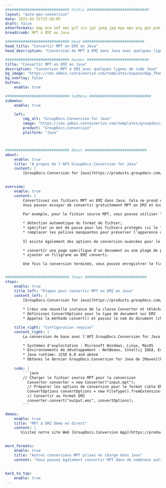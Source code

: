 ```yaml
---
############################# Static ############################
layout: "auto-gen-conversion"
date: 2023-03-31T15:20:05
draft: false
otherformats: bmp dcm emf emz gif ico jp2 jpeg jpg mpp mpx png ppt psb psd svg svgz tga tif tiff webp wmf wmz xer
breadcrumb: MPT à EMZ en Java

############################# Head ############################
head_title: "Convertir MPT en EMZ en Java"
head_description: "Conversion de MPT à EMZ dans Java avec quelques lignes de code. Convertissez plus de 160 formats de fichiers à l'aide de l'API de conversion de documents GroupDocs pour Java"

############################# Header ############################
title: "Convertir MPT en EMZ en Java"
description: "Conversion MPT à EMZ avec quelques lignes de code Java"
bg_image: "https://cms.admin.containerize.com/templates/aspose/App_Themes/V3/images/bg/header1.png"
bg_overlay: false
button:
    enable: true

############################# SubMenu ############################
submenu:
    enable: true

    left:
        img_alt: "GroupDocs.Conversion for Java"
        image: "https://cms.admin.containerize.com/templates/groupdocs/images/product-logos/90x90-noborder/groupdocs-conversion-java.png"
        product: "GroupDocs.Conversion"
        platform: "Java"



############################# About ############################
about:
    enable: true
    title: "À propos de l'API GroupDocs.Conversion for Java"
    content: |
        [GroupDocs.Conversion for Java](https://products.groupdocs.com/conversion/java/) est une API de conversion de format de fichier avancée pour la conversion entre les formats d'image et de document populaires tels que Microsoft Office, OpenDocument, PDF, HTML, e-mail, CAO. et bien plus encore avec seulement quelques lignes de code. L'API native détecte automatiquement les formats des documents originaux et propose de nombreuses options de personnalisation des documents convertis. Outre la fonction d'extraction d'informations d'un document, il prend également en charge la mise en cache des résultats de conversion sur le disque local par défaut. Cependant, tout type de stockage de cache peut être pris en charge en implémentant les interfaces appropriées - Amazon S3, Dropbox, Google Drive, Windows Azure, Reddis ou tout autre.
    

overview:
    enable: true
    content: |
        Convertissez vos fichiers MPT en EMZ dans Java. Cela ne prend que quelques lignes de code Java sur n'importe quelle plate-forme de votre choix, telle que Windows, Linux, macOS.
        Vous pouvez essayer de convertir gratuitement MPT en EMZ et évaluer la qualité des résultats de conversion. En plus des scripts de conversion de fichiers simples, vous pouvez essayer des options plus sophistiquées pour charger le fichier source MPT et stocker la sortie EMZ. 
        
        Par exemple, pour le fichier source MPT, vous pouvez utiliser les options de chargement suivantes :

        * détection automatique du format de fichier;
        * spécifier un mot de passe pour les fichiers protégés (si le format de fichier le prend en charge);
        * remplacer les polices manquantes pour préserver l'apparence du document.
        
        Il existe également des options de conversion avancées pour le fichier EMZ :

        * convertir une page spécifique d'un document ou une plage de pages;
        * ajouter un filigrane au EMZ converti.

        Une fois la conversion terminée, vous pouvez enregistrer le fichier EMZ dans votre chemin de fichier local ou dans un stockage tiers tel que FTP, Amazon S3, Google Drive, Dropbox, etc. Veuillez noter - pour convertir MPT à EMZ, vous n'avez pas besoin d'installer de logiciel supplémentaire, tel que MS Office, Open Office, Adobe Acrobat Reader, etc.


############################# Steps ############################
steps:
    enable: true
    title_left: "Étapes pour convertir MPT en EMZ en Java"
    content_left: |
        [GroupDocs.Conversion for Java](https://products.groupdocs.com/conversion/java/) permet aux développeurs de convertir facilement le fichier MPT en EMZ avec quelques lignes de code.
        
        * Créez une nouvelle instance de la classe Converter et téléchargez le fichier MPT avec le chemin complet
        * Définissez ConvertOptions pour le type de document sur EMZ
        * Appelez la méthode convert() et passez le nom du document (chemin complet) et le format (EMZ) en tant que paramètre

    title_right: "Configuration requise"
    content_right: |
        La conversion de base avec l'API GroupDocs.Conversion for Java peut être effectuée avec seulement quelques lignes de code. Nos API sont prises en charge sur toutes les principales plates-formes et systèmes d'exploitation. Avant d'exécuter le code ci-dessous, assurez-vous que les prérequis suivants sont installés sur votre système.

        * Systèmes d'exploitation : Microsoft Windows, Linux, MacOS
        * Environnements de développement : NetBeans, Intellij IDEA, Eclipse, etc.
        * Java runtime: J2SE 6.0 and above
        * Obtenez le dernier GroupDocs.Conversion for Java de [Maven](https://repository.groupdocs.com/webapp/#/artifacts/browse/tree/General/repo/com/groupdocs/groupdocs-conversion)
         
    code: |
        ```java    
        // Charger le fichier source MPT pour la conversion
          Converter converter = new Converter("input.mpt");
          // Préparer les options de conversion pour le format cible EMZ
          ConvertOptions convertOptions = new FileType().fromExtension("emz").getConvertOptions();
          // Convertir au format EMZ
          converter.convert("output.emz", convertOptions);
        ```

demos:
    enable: true
    title: "MPT à EMZ Démo en direct"
    content: |
       Visitez notre site Web [GroupDocs.Conversion App](https://products.groupdocs.app/conversion/family) et essayez la conversion MPT à EMZ maintenant. La démo gratuite présente les avantages suivants
          

more_formats:
    enable: true
    title: "Autres conversions MPT prises en charge dans Java"
    content: "Vous pouvez également convertir MPT dans de nombreux autres formats de fichiers. Veuillez consulter la liste ci-dessous."
       
       
back_to_top:
    enable: true
---
```

